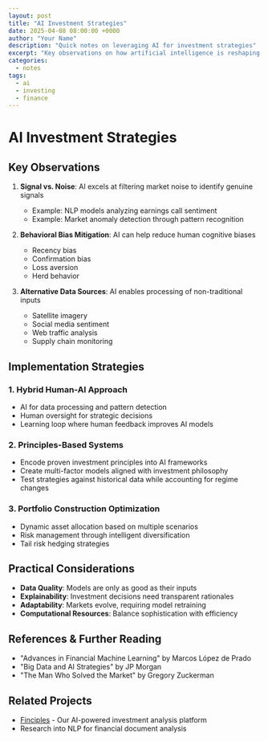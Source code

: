 ```yaml
---
layout: post
title: "AI Investment Strategies"
date: 2025-04-08 08:00:00 +0000
author: "Your Name"
description: "Quick notes on leveraging AI for investment strategies"
excerpt: "Key observations on how artificial intelligence is reshaping investment analysis and decision-making."
categories: 
  - notes
tags: 
  - ai
  - investing
  - finance
---
```


# AI Investment Strategies

## Key Observations

1. **Signal vs. Noise**: AI excels at filtering market noise to identify genuine signals
   - Example: NLP models analyzing earnings call sentiment
   - Example: Market anomaly detection through pattern recognition

2. **Behavioral Bias Mitigation**: AI can help reduce human cognitive biases
   - Recency bias
   - Confirmation bias
   - Loss aversion
   - Herd behavior

3. **Alternative Data Sources**: AI enables processing of non-traditional inputs
   - Satellite imagery
   - Social media sentiment
   - Web traffic analysis
   - Supply chain monitoring

## Implementation Strategies

### 1. Hybrid Human-AI Approach
- AI for data processing and pattern detection
- Human oversight for strategic decisions
- Learning loop where human feedback improves AI models

### 2. Principles-Based Systems
- Encode proven investment principles into AI frameworks
- Create multi-factor models aligned with investment philosophy
- Test strategies against historical data while accounting for regime changes

### 3. Portfolio Construction Optimization
- Dynamic asset allocation based on multiple scenarios
- Risk management through intelligent diversification
- Tail risk hedging strategies

## Practical Considerations

- **Data Quality**: Models are only as good as their inputs
- **Explainability**: Investment decisions need transparent rationales
- **Adaptability**: Markets evolve, requiring model retraining
- **Computational Resources**: Balance sophistication with efficiency

## References & Further Reading

- "Advances in Financial Machine Learning" by Marcos López de Prado
- "Big Data and AI Strategies" by JP Morgan
- "The Man Who Solved the Market" by Gregory Zuckerman

## Related Projects

- [Finciples](/projects/finciples) - Our AI-powered investment analysis platform
- Research into NLP for financial document analysis